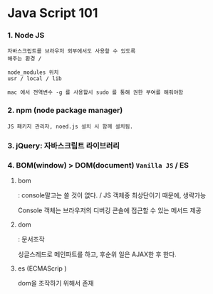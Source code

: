 # Java Script 101

### 1. Node JS

```
자바스크립트를 브라우저 외부에서도 사용할 수 있도록
해주는 환경 / 

node_modules 위치
usr / local / lib

mac 에서 전역변수 -g 를 사용할시 sudo 를 통해 권한 부여를 해줘야함
```

### 2. npm (node package manager)

```
JS 패키지 관리자, noed.js 설치 시 함께 설치됨.
```

### 3. jQuery: 자바스크립트 라이브러리

### 4. BOM(window) > DOM(document) `Vanilla JS` / ES

1. bom

   : console말고는 쓸 것이 없다. / JS 객체중 최상단이기 때문에, 생략가능

   Console 객체는 브라우저의 디버깅 콘솔에 접근할 수 있는 메서드 제공

2. dom

   : 문서조작

   싱글스레드로 메인파트를 하고, 후순위 일은 AJAX한 후 한다.

3. es (ECMAScrip )

   dom을 조작하기 위해서 존재